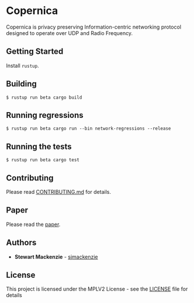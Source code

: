 # Copernica

Copernica is privacy preserving Information-centric networking protocol designed to operate over UDP and Radio Frequency.

## Getting Started

Install `rustup`.

## Building

`$ rustup run beta cargo build`

## Running regressions

`$ rustup run beta cargo run --bin network-regressions --release`

## Running the tests

`$ rustup run beta cargo test`

## Contributing

Please read [CONTRIBUTING.md](CONTRIBUTING.md) for details.

## Paper

Please read the [paper](https://fractalide.com/fractalide.pdf).

## Authors

* **Stewart Mackenzie** - [sjmackenzie](https://github.com/sjmackenzie)

## License

This project is licensed under the MPLV2 License - see the [LICENSE](LICENSE) file for details

